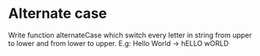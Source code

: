 # Alternate case

Write function alternateCase which switch every letter in string from upper to lower and from lower to upper. E.g: Hello World -> hELLO wORLD
